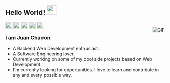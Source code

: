 ## Hello World! <img src="https://raw.githubusercontent.com/iampavangandhi/iampavangandhi/master/gifs/Hi.gif" width="30px"></h2>

<a href="https://www.instagram.com/juanchdzl/">
  <img align="left" alt="My Instagram" width="22px" src="https://cdn.jsdelivr.net/npm/simple-icons@v3/icons/instagram.svg" />
</a>
<a href="https://www.linkedin.com/in/juanchdzl/">
  <img align="left" alt="My Linkdein" width="22px" src="https://cdn.jsdelivr.net/npm/simple-icons@v3/icons/linkedin.svg" />
</a>
<a href="https://www.codewars.com/users/QizaiMing">
  <img align="left" alt="My Codewars" width="22px" src="https://api.iconify.design/simple-icons:codewars.svg" />
</a>
<a href="mailto:mahnimex@gmail.com">
  <img align="left" alt="My Email" width="22px" src="https://cdn.jsdelivr.net/npm/simple-icons@v3/icons/gmail.svg" />
</a>
<a href="https://platzi.com/@Juanexo/">
  <img align="left" alt="My Platzi" width="22px" src="https://api.iconify.design/simple-icons:platzi.svg" />
</a>
<br />
<img align="right" alt="GIF" src="https://media.giphy.com/media/13HgwGsXF0aiGY/giphy.gif" />

### I am Juan Chacon
- A Backend Web Development enthusiast.
- A Software Engineering lover. 
- Currently working on some of my cool side projects based on Web Development.
- I'm currently looking for opportunities. I love to learn and contribute in any and every possible way.
